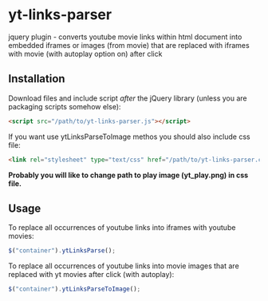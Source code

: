 yt-links-parser
===============

jquery plugin - converts youtube movie links within html document into embedded iframes or images (from movie) that are replaced with iframes with movie (with autoplay option on) after click

## Installation

Download files and include script *after* the jQuery library (unless you are packaging scripts somehow else):

```html
<script src="/path/to/yt-links-parser.js"></script>
```

If you want use ytLinksParseToImage methos you should also include css file:
```html
<link rel="stylesheet" type="text/css" href="/path/to/yt-links-parser.css">
```

**Probably you will like to change path to play image (yt_play.png) in css file.**

## Usage

To replace all occurrences of youtube links into iframes with youtube movies:
```javascript
$("container").ytLinksParse();
```

To replace all occurrences of youtube links into movie images that are replaced with yt movies after click (with autoplay):
```javascript
$("container").ytLinksParseToImage();
```